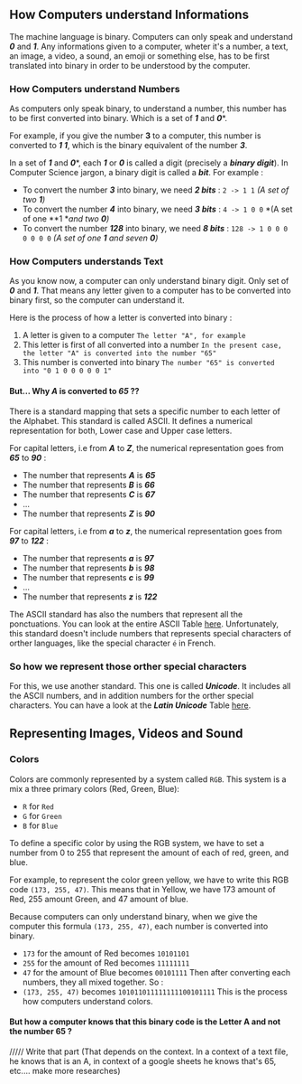 ## How Computers understand Informations 
The machine language is binary. Computers can only speak and understand ***0*** and ***1***. Any informations given to a computer, wheter it's a number, a text, an image, a video, a sound, an emoji or something else, has to be first translated into binary in order to be understood by the computer.
### How Computers understand Numbers
As computers only speak binary, to understand a number, this number has to be first converted into binary. Which is a set of ***1*** and ***0****.

For example, if you give the number **3** to a computer, this number is converted to ***1 1***, which is the binary equivalent of the number ***3***.

In a set of ***1*** and ***0****, each ***1*** or ***0*** is called a digit (precisely a ***binary digit***). In Computer Science jargon, a binary digit is called a ***bit***. For example :
- To convert the number ***3*** into binary, we need ***2 bits***  : ``2 -> 1 1`` *(A set of two **1**)*
- To convert the number ***4*** into binary, we need ***3 bits***  : ``4 -> 1 0 0`` *(A set of one **1 **and two **0**)*
- To convert the number ***128*** into binary, we need ***8 bits*** : ``128 -> 1 0 0 0 0 0 0 0`` *(A set of one **1** and seven **0**)*

### How Computers understands Text
As you know now, a computer can only understand binary digit. Only set of ***0*** and ***1***. That means any letter given to a computer has to be converted into binary first, so the computer can understand it.

Here is the process of how a letter is converted into binary :
1. A letter is given to a computer `The letter "A", for example`
2. This letter is first of all converted into a number `In the present case, the letter "A" is converted into the number "65"`
3. This number is converted into binary `The number "65" is converted into "0 1 0 0 0 0 0 1"`

#### But... Why ***A*** is converted to ***65*** ??
There is a standard mapping that sets a specific number to each letter of the Alphabet. This standard is called ASCII. It defines a numerical representation for both, Lower case and Upper case letters.

For capital letters, i.e from ***A*** to ***Z***, the numerical representation goes from ***65*** to ***90*** :
- The number that represents ***A*** is ***65***
- The number that represents ***B*** is ***66***
- The number that represents ***C*** is ***67***
- ...
- The number that represents ***Z*** is ***90***

For capital letters, i.e from ***a*** to ***z***, the numerical representation goes from ***97*** to ***122*** :
- The number that represents ***a*** is ***97***
- The number that represents ***b*** is ***98***
- The number that represents ***c*** is ***99***
- ...
- The number that represents ***z*** is ***122***

The ASCII standard has also the numbers that represent all the ponctuations. You can look at the entire ASCII Table [here](https://theasciicode.com.ar/). Unfortunately, this standard doesn't include numbers that represents special characters of orther languages, like the special character `é` in French.

### So how we represent those orther special characters
For this, we use another standard. This one is called ***Unicode***. It includes all the ASCII numbers, and in addition numbers for the orther special characters. You can have a look at the ***Latin Unicode*** Table [here](https://www.ssec.wisc.edu/~tomw/java/unicode.html#x0080).

## Representing Images, Videos and Sound
### Colors
Colors are commonly represented by a system called `RGB`. This system is a mix a three primary colors (Red, Green, Blue):
- `R` for `Red`
- `G` for `Green`
- `B` for `Blue`

To define a specific color by using the RGB system, we have to set a number from 0 to 255 that represent the amount of each of red, green, and blue.

For example, to represent the color green yellow, we have to write this RGB code `(173, 255, 47)`. This means that in Yellow, we have 173 amount of Red, 255 amount Green, and 47 amount of blue.

Because computers can only understand binary, when we give the computer this formula `(173, 255, 47)`, each number is converted into binary.
- `173` for the amount of Red becomes `10101101`
- `255` for the amount of Red becomes `11111111`
- `47` for the amount of Blue becomes `00101111`
Then after converting each numbers, they all mixed together. So :
- `(173, 255, 47)` becomes `101011011111111100101111`
This is the process how computers understand colors.

#### But how a computer knows that this binary code is the Letter A and not the number 65 ?
///// Write that part (That depends on the context. In a context of a text file, he knows that is an A, in context of a google sheets he knows that's 65, etc.... make more researches)